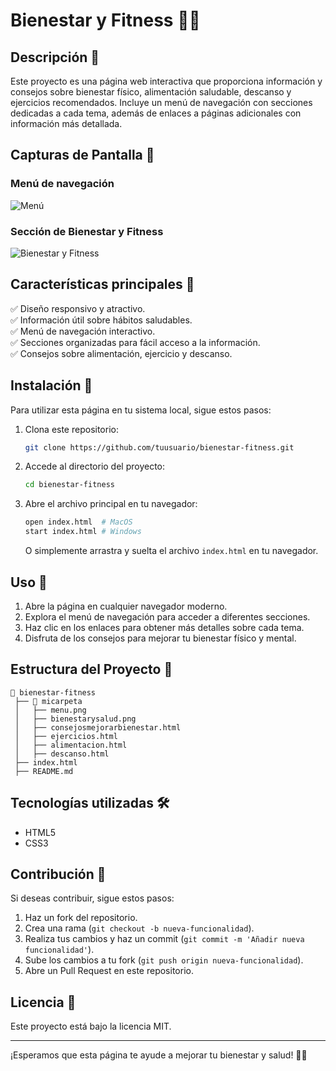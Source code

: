 # Bienestar y Fitness 🏋️‍♂️

## Descripción 📖
Este proyecto es una página web interactiva que proporciona información y consejos sobre bienestar físico, alimentación saludable, descanso y ejercicios recomendados. Incluye un menú de navegación con secciones dedicadas a cada tema, además de enlaces a páginas adicionales con información más detallada.

## Capturas de Pantalla 📸

### Menú de navegación
![Menú](micarpeta/menu.png)

### Sección de Bienestar y Fitness
![Bienestar y Fitness](micarpeta/bienestarysalud.png)

## Características principales 🌟
✅ Diseño responsivo y atractivo.  
✅ Información útil sobre hábitos saludables.  
✅ Menú de navegación interactivo.  
✅ Secciones organizadas para fácil acceso a la información.  
✅ Consejos sobre alimentación, ejercicio y descanso.  

## Instalación 🚀
Para utilizar esta página en tu sistema local, sigue estos pasos:

1. Clona este repositorio:
   ```bash
   git clone https://github.com/tuusuario/bienestar-fitness.git
   ```
2. Accede al directorio del proyecto:
   ```bash
   cd bienestar-fitness
   ```
3. Abre el archivo principal en tu navegador:
   ```bash
   open index.html  # MacOS
   start index.html # Windows
   ```
   O simplemente arrastra y suelta el archivo `index.html` en tu navegador.

## Uso 📌
1. Abre la página en cualquier navegador moderno.
2. Explora el menú de navegación para acceder a diferentes secciones.
3. Haz clic en los enlaces para obtener más detalles sobre cada tema.
4. Disfruta de los consejos para mejorar tu bienestar físico y mental.

## Estructura del Proyecto 📂
```
📂 bienestar-fitness
 ├── 📂 micarpeta
 │   ├── menu.png
 │   ├── bienestarysalud.png
 │   ├── consejosmejorarbienestar.html
 │   ├── ejercicios.html
 │   ├── alimentacion.html
 │   ├── descanso.html
 ├── index.html
 ├── README.md
```

## Tecnologías utilizadas 🛠️
- HTML5
- CSS3

## Contribución 🤝
Si deseas contribuir, sigue estos pasos:
1. Haz un fork del repositorio.
2. Crea una rama (`git checkout -b nueva-funcionalidad`).
3. Realiza tus cambios y haz un commit (`git commit -m 'Añadir nueva funcionalidad'`).
4. Sube los cambios a tu fork (`git push origin nueva-funcionalidad`).
5. Abre un Pull Request en este repositorio.

## Licencia 📜
Este proyecto está bajo la licencia MIT.

---
¡Esperamos que esta página te ayude a mejorar tu bienestar y salud! 💪😃

